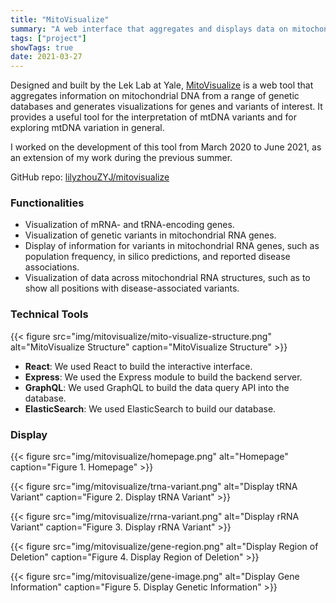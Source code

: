 ```yaml
---
title: "MitoVisualize"
summary: "A web interface that aggregates and displays data on mitochondrial DNA, and allows for searches and interactive visualizations. Built with React, Node.js, Express, and ElasticSearch."
tags: ["project"]
showTags: true
date: 2021-03-27
---
```


Designed and built by the Lek Lab at Yale, <a href="https://mitovisualize.org/">MitoVisualize</a> is a web tool that aggregates information on mitochondrial DNA from a range of genetic databases and generates visualizations for genes and variants of interest. It provides a useful tool for the interpretation of mtDNA variants and for exploring mtDNA variation in general. 

I worked on the development of this tool from March 2020 to June 2021, as an extension of my work during the previous summer.

GitHub repo: [lilyzhouZYJ/mitovisualize](https://github.com/lilyzhouZYJ/mitovisualize)

### Functionalities

* Visualization of mRNA- and tRNA-encoding genes.
* Visualization of genetic variants in mitochondrial RNA genes.
* Display of information for variants in mitochondrial RNA genes, such as population frequency, in silico predictions, and reported disease associations.
* Visualization of data across mitochondrial RNA structures, such as to show all positions with disease-associated variants.

### Technical Tools

{{< figure src="img/mitovisualize/mito-visualize-structure.png" alt="MitoVisualize Structure" caption="MitoVisualize Structure" >}}

* **React**: We used React to build the interactive interface.
* **Express**: We used the Express module to build the backend server.
* **GraphQL**: We used GraphQL to build the data query API into the database.
* **ElasticSearch**: We used ElasticSearch to build our database.

### Display

{{< figure src="img/mitovisualize/homepage.png" alt="Homepage" caption="Figure 1. Homepage" >}}

{{< figure src="img/mitovisualize/trna-variant.png" alt="Display tRNA Variant" caption="Figure 2. Display tRNA Variant" >}}

{{< figure src="img/mitovisualize/rrna-variant.png" alt="Display rRNA Variant" caption="Figure 3. Display rRNA Variant" >}}

{{< figure src="img/mitovisualize/gene-region.png" alt="Display Region of Deletion" caption="Figure 4. Display Region of Deletion" >}}

{{< figure src="img/mitovisualize/gene-image.png" alt="Display Gene Information" caption="Figure 5. Display Genetic Information" >}}